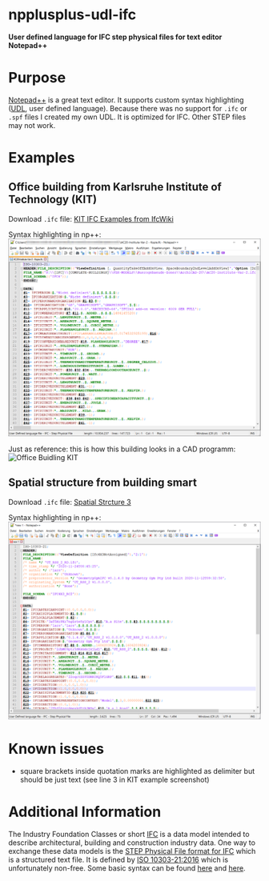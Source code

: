 # npplusplus-udl-ifc
**User defined language for IFC step physical files for text editor Notepad++**

# Purpose
[Notepad++](https://github.com/notepad-plus-plus/notepad-plus-plus) is a great text editor. It supports custom syntax highlighting ([UDL](https://github.com/notepad-plus-plus/userDefinedLanguages/), user defined language). Because there was no support for `.ifc` or `.spf` files I created my own UDL. It is optimized for IFC. Other STEP files may not work.

# Examples

## Office building from Karlsruhe Institute of Technology (KIT)
Download `.ifc` file: [KIT IFC Examples from IfcWiki](https://ifcwiki.org/index.php?title=KIT_IFC_Examples)

Syntax highlighting in np++:
![Screenshot np++ KIT](KITexampleOffice.png)

Just as reference: this is how this building looks in a CAD programm:
![Office Buidling KIT](https://ifcwiki.org/images/e/e1/Download-Buerogebaeude.png)

## Spatial structure from building smart
Download `.ifc` file: [Spatial Strcture 3](https://github.com/buildingSMART/Sample-Test-Files/tree/master/IFC%204.3/SpatialStructure_3)

Syntax highlighting in np++:
![Screenshot np++ IFC](IFCexampleSpacialStructure.png)

# Known issues
- square brackets inside quotation marks are highlighted as delimiter but should be just text (see line 3 in KIT example screenshot)

# Additional Information
The Industry Foundation Classes or short [IFC](https://technical.buildingsmart.org/standards/ifc/) is a data model intended to describe architectural, building and construction industry data. One way to exchange these data models is the [STEP Physical File format for IFC](http://www.steptools.com/stds/ifc/) which is a structured text file. It is defined by [ISO 10303-21:2016](https://www.iso.org/standard/63141.html) which is unfortunately non-free. Some basic syntax can be found [here](https://www.loc.gov/preservation/digital/formats/fdd/fdd000448.shtml) and [here](http://www.steptools.com/stds/step/p21e3_final_review.pptx).
